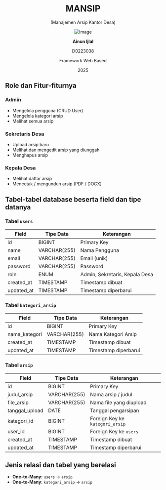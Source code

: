 <div align="center">

# MANSIP  
(Manajemen Arsip Kantor Desa)

![Image](https://github.com/user-attachments/assets/a67c3794-246e-4ad4-afb6-cbe2a894abb9)

**Ainun Ijlal**  

D0223038  

Framework Web Based  

2025  

</div>

## Role dan Fitur-fiturnya

### Admin
- Mengelola pengguna (CRUD User)
- Mengelola kategori arsip
- Melihat semua arsip

### Sekretaris Desa
- Upload arsip baru
- Melihat dan mengedit arsip yang diunggah
- Menghapus arsip

### Kepala Desa
- Melihat daftar arsip
- Mencetak / mengunduh arsip (PDF / DOCX)

## Tabel-tabel database beserta field dan tipe datanya

### Tabel `users`
| Field       | Tipe Data    | Keterangan                  |
|-------------|--------------|-----------------------------|
| id          | BIGINT       | Primary Key                 |
| name        | VARCHAR(255) | Nama Pengguna               |
| email       | VARCHAR(255) | Email (unik)                |
| password    | VARCHAR(255) | Password                    |
| role        | ENUM         | Admin, Sekretaris, Kepala Desa |
| created_at  | TIMESTAMP    | Timestamp dibuat            |
| updated_at  | TIMESTAMP    | Timestamp diperbarui        |

### Tabel `kategori_arsip`
| Field         | Tipe Data    | Keterangan            |
|---------------|--------------|-----------------------|
| id            | BIGINT       | Primary Key           |
| nama_kategori | VARCHAR(255) | Nama Kategori Arsip   |
| created_at    | TIMESTAMP    | Timestamp dibuat      |
| updated_at    | TIMESTAMP    | Timestamp diperbarui  |

### Tabel `arsip`
| Field         | Tipe Data    | Keterangan                       |
|---------------|--------------|----------------------------------|
| id            | BIGINT       | Primary Key                      |
| judul_arsip   | VARCHAR(255) | Nama arsip / judul               |
| file_arsip    | VARCHAR(255) | Nama file yang diupload          |
| tanggal_upload| DATE         | Tanggal pengarsipan              |
| kategori_id   | BIGINT       | Foreign Key ke `kategori_arsip` |
| user_id       | BIGINT       | Foreign Key ke `users`           |
| created_at    | TIMESTAMP    | Timestamp dibuat                 |
| updated_at    | TIMESTAMP    | Timestamp diperbarui             |

## Jenis relasi dan tabel yang berelasi

- **One-to-Many:** `users` → `arsip`
- **One-to-Many:** `kategori_arsip` → `arsip`

